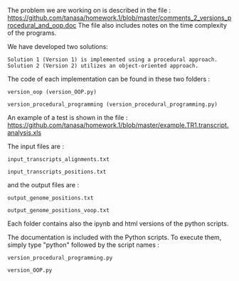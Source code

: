 The problem we are working on is described in the file : https://github.com/tanasa/homework.1/blob/master/comments_2_versions_procedural_and_oop.doc
The file also includes notes on the time complexity of the programs.

We have developed two solutions:

    Solution 1 (Version 1) is implemented using a procedural approach.
    Solution 2 (Version 2) utilizes an object-oriented approach.

The code of each implementation can be found in these two folders : 

    version_oop (version_OOP.py)

    version_procedural_programming (version_procedural_programming.py)

An example of a test is shown in the file : https://github.com/tanasa/homework.1/blob/master/example.TR1.transcript.analysis.xls

The input files are : 

    input_transcripts_alignments.txt

    input_transcripts_positions.txt

and the output files are : 

    output_genome_positions.txt

    output_genome_positions_voop.txt
  
Each folder contains also the ipynb and html versions of the python scripts.

The documentation is included with the Python scripts. To execute them, simply type "python" followed by the script names : 

    version_procedural_programming.py   

    version_OOP.py
